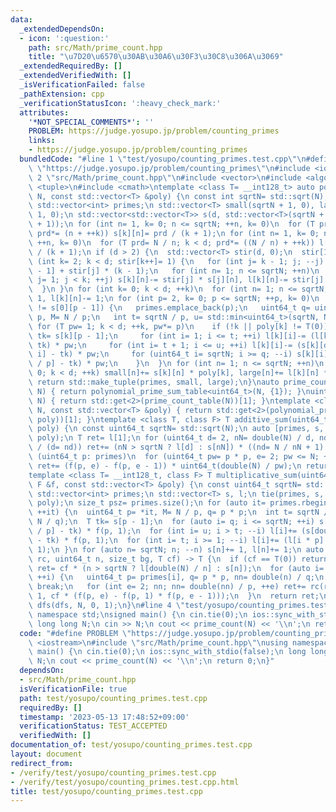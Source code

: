 ```yaml
---
data:
  _extendedDependsOn:
  - icon: ':question:'
    path: src/Math/prime_count.hpp
    title: "\u7D20\u6570\u30AB\u30A6\u30F3\u30C8\u306A\u3069"
  _extendedRequiredBy: []
  _extendedVerifiedWith: []
  _isVerificationFailed: false
  _pathExtension: cpp
  _verificationStatusIcon: ':heavy_check_mark:'
  attributes:
    '*NOT_SPECIAL_COMMENTS*': ''
    PROBLEM: https://judge.yosupo.jp/problem/counting_primes
    links:
    - https://judge.yosupo.jp/problem/counting_primes
  bundledCode: "#line 1 \"test/yosupo/counting_primes.test.cpp\"\n#define PROBLEM\
    \ \"https://judge.yosupo.jp/problem/counting_primes\"\n#include <iostream>\n#line\
    \ 2 \"src/Math/prime_count.hpp\"\n#include <vector>\n#include <algorithm>\n#include\
    \ <tuple>\n#include <cmath>\ntemplate <class T= __int128_t> auto polynomial_prime_sum_table(uint64_t\
    \ N, const std::vector<T> &poly) {\n const int sqrtN= std::sqrt(N), d= poly.size();\n\
    \ std::vector<int> primes;\n std::vector<T> small(sqrtN + 1, 0), large(sqrtN +\
    \ 1, 0);\n std::vector<std::vector<T>> s(d, std::vector<T>(sqrtN + 1)), l(d, std::vector<T>(sqrtN\
    \ + 1));\n for (int n= 1, k= 0; n <= sqrtN; ++n, k= 0)\n  for (T prd= n; k < d;\
    \ prd*= (n + ++k)) s[k][n]= prd / (k + 1);\n for (int n= 1, k= 0; n <= sqrtN;\
    \ ++n, k= 0)\n  for (T prd= N / n; k < d; prd*= ((N / n) + ++k)) l[k][n]= prd\
    \ / (k + 1);\n if (d > 2) {\n  std::vector<T> stir(d, 0);\n  stir[1]= 1;\n  for\
    \ (int k= 2; k < d; stir[k++]= 1) {\n   for (int j= k - 1; j; --j) stir[j]= stir[j\
    \ - 1] + stir[j] * (k - 1);\n   for (int n= 1; n <= sqrtN; ++n)\n    for (int\
    \ j= 1; j < k; ++j) s[k][n]-= stir[j] * s[j][n], l[k][n]-= stir[j] * l[j][n];\n\
    \  }\n }\n for (int k= 0; k < d; ++k)\n  for (int n= 1; n <= sqrtN; ++n) s[k][n]-=\
    \ 1, l[k][n]-= 1;\n for (int p= 2, k= 0; p <= sqrtN; ++p, k= 0)\n  if (s[0][p]\
    \ != s[0][p - 1]) {\n   primes.emplace_back(p);\n   uint64_t q= uint64_t(p) *\
    \ p, M= N / p;\n   int t= sqrtN / p, u= std::min<uint64_t>(sqrtN, N / q);\n  \
    \ for (T pw= 1; k < d; ++k, pw*= p)\n    if (!k || poly[k] != T(0)) {\n     T\
    \ tk= s[k][p - 1];\n     for (int i= 1; i <= t; ++i) l[k][i]-= (l[k][i * p] -\
    \ tk) * pw;\n     for (int i= t + 1; i <= u; ++i) l[k][i]-= (s[k][double(M) /\
    \ i] - tk) * pw;\n     for (uint64_t i= sqrtN; i >= q; --i) s[k][i]-= (s[k][double(i)\
    \ / p] - tk) * pw;\n    }\n  }\n for (int n= 1; n <= sqrtN; ++n)\n  for (int k=\
    \ 0; k < d; ++k) small[n]+= s[k][n] * poly[k], large[n]+= l[k][n] * poly[k];\n\
    \ return std::make_tuple(primes, small, large);\n}\nauto prime_count_table(uint64_t\
    \ N) { return polynomial_prime_sum_table<uint64_t>(N, {1}); }\nuint64_t prime_count(uint64_t\
    \ N) { return std::get<2>(prime_count_table(N))[1]; }\ntemplate <class T> T polynomial_prime_sum(uint64_t\
    \ N, const std::vector<T> &poly) { return std::get<2>(polynomial_prime_sum_table<T>(N,\
    \ poly))[1]; }\ntemplate <class T, class F> T additive_sum(uint64_t N, F f, std::vector<T>\
    \ poly) {\n const uint64_t sqrtN= std::sqrt(N);\n auto [primes, s, l]= polynomial_prime_sum_table<T>(N,\
    \ poly);\n T ret= l[1];\n for (uint64_t d= 2, nN= double(N) / d, nd; nN; nN= double(N)\
    \ / (d= nd)) ret+= (nN > sqrtN ? l[d] : s[nN]) * ((nd= N / nN + 1) - d);\n for\
    \ (uint64_t p: primes)\n  for (uint64_t pw= p * p, e= 2; pw <= N; ++e, pw*= p)\
    \ ret+= (f(p, e) - f(p, e - 1)) * uint64_t(double(N) / pw);\n return ret;\n}\n\
    template <class T= __int128_t, class F> T multiplicative_sum(uint64_t N, const\
    \ F &f, const std::vector<T> &poly) {\n const uint64_t sqrtN= std::sqrt(N);\n\
    \ std::vector<int> primes;\n std::vector<T> s, l;\n tie(primes, s, l)= polynomial_prime_sum_table<T>(N,\
    \ poly);\n size_t psz= primes.size();\n for (auto it= primes.rbegin(); it != primes.rend();\
    \ ++it) {\n  uint64_t p= *it, M= N / p, q= p * p;\n  int t= sqrtN / p, u= std::min(sqrtN,\
    \ N / q);\n  T tk= s[p - 1];\n  for (auto i= q; i <= sqrtN; ++i) s[i]+= (s[double(i)\
    \ / p] - tk) * f(p, 1);\n  for (int i= u; i > t; --i) l[i]+= (s[double(M) / i]\
    \ - tk) * f(p, 1);\n  for (int i= t; i >= 1; --i) l[i]+= (l[i * p] - tk) * f(p,\
    \ 1);\n }\n for (auto n= sqrtN; n; --n) s[n]+= 1, l[n]+= 1;\n auto dfs= [&](auto\
    \ rc, uint64_t n, size_t bg, T cf) -> T {\n  if (cf == T(0)) return T(0);\n  T\
    \ ret= cf * (n > sqrtN ? l[double(N) / n] : s[n]);\n  for (auto i= bg; i < psz;\
    \ ++i) {\n   uint64_t p= primes[i], q= p * p, nn= double(n) / q;\n   if (!nn)\
    \ break;\n   for (int e= 2; nn; nn= double(nn) / p, ++e) ret+= rc(rc, nn, i +\
    \ 1, cf * (f(p, e) - f(p, 1) * f(p, e - 1)));\n  }\n  return ret;\n };\n return\
    \ dfs(dfs, N, 0, 1);\n}\n#line 4 \"test/yosupo/counting_primes.test.cpp\"\nusing\
    \ namespace std;\nsigned main() {\n cin.tie(0);\n ios::sync_with_stdio(false);\n\
    \ long long N;\n cin >> N;\n cout << prime_count(N) << '\\n';\n return 0;\n}\n"
  code: "#define PROBLEM \"https://judge.yosupo.jp/problem/counting_primes\"\n#include\
    \ <iostream>\n#include \"src/Math/prime_count.hpp\"\nusing namespace std;\nsigned\
    \ main() {\n cin.tie(0);\n ios::sync_with_stdio(false);\n long long N;\n cin >>\
    \ N;\n cout << prime_count(N) << '\\n';\n return 0;\n}"
  dependsOn:
  - src/Math/prime_count.hpp
  isVerificationFile: true
  path: test/yosupo/counting_primes.test.cpp
  requiredBy: []
  timestamp: '2023-05-13 17:48:52+09:00'
  verificationStatus: TEST_ACCEPTED
  verifiedWith: []
documentation_of: test/yosupo/counting_primes.test.cpp
layout: document
redirect_from:
- /verify/test/yosupo/counting_primes.test.cpp
- /verify/test/yosupo/counting_primes.test.cpp.html
title: test/yosupo/counting_primes.test.cpp
---
```


